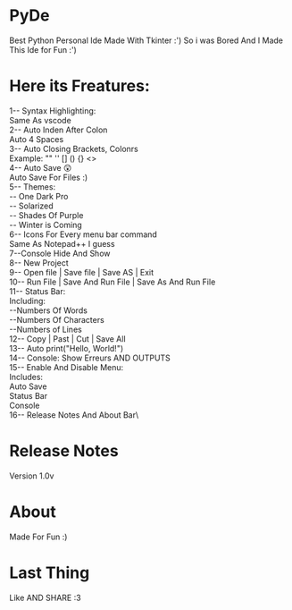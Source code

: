 # PyDe

Best Python Personal Ide Made With Tkinter :')
So i was Bored
And I Made This Ide
for Fun :')
# Here its Freatures:
1-- Syntax Highlighting:\
  Same As vscode\
2-- Auto Inden After Colon\
Auto 4 Spaces\
3-- Auto Closing Brackets, Colonrs\
  Example: "" '' [] () {} <>\
4-- Auto Save 😲\
  Auto Save For Files :)\
5-- Themes:\
-- One Dark Pro\
-- Solarized\
-- Shades Of Purple\
-- Winter is Coming\
6-- Icons For Every menu bar command\
  Same As Notepad++ I guess\
7--Console Hide And Show\
8-- New Project\
9-- Open file | Save file | Save AS | Exit\
10-- Run File | Save And Run File | Save As And Run File\
11-- Status Bar:\
  Including:\
--Numbers Of Words\
--Numbers Of Characters\
--Numbers of Lines\
12-- Copy | Past | Cut | Save All\
13-- Auto print("Hello, World!")\
14-- Console: Show Erreurs AND OUTPUTS\
15-- Enable And Disable Menu:\
  Includes:\
Auto Save\
Status Bar\
Console\
16-- Release Notes And About Bar\
# Release Notes
  Version 1.0v
# About
  Made For Fun :)
# Last Thing
Like AND SHARE :3
